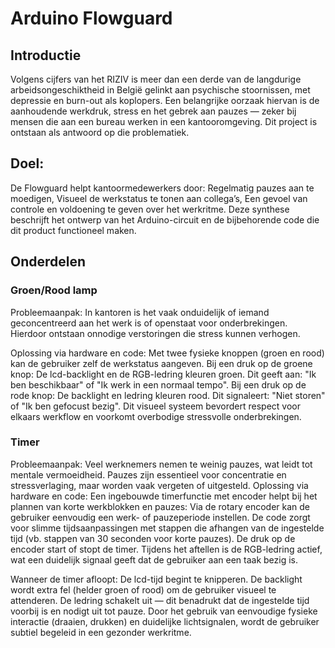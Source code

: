 # Arduino Flowguard
## Introductie
Volgens cijfers van het RIZIV is meer dan een derde van de langdurige arbeidsongeschiktheid in België gelinkt aan psychische stoornissen, met depressie en burn-out als koplopers. Een belangrijke oorzaak hiervan is de aanhoudende werkdruk, stress en het gebrek aan pauzes — zeker bij mensen die aan een bureau werken in een kantooromgeving. Dit project is ontstaan als antwoord op die problematiek.

## Doel:
De Flowguard helpt kantoormedewerkers door:
Regelmatig pauzes aan te moedigen,
Visueel de werkstatus te tonen aan collega’s,
Een gevoel van controle en voldoening te geven over het werkritme.
Deze synthese beschrijft het ontwerp van het Arduino-circuit en de bijbehorende code die dit product functioneel maken.

## Onderdelen
### Groen/Rood lamp
Probleemaanpak:
In kantoren is het vaak onduidelijk of iemand geconcentreerd aan het werk is of openstaat voor onderbrekingen. Hierdoor ontstaan onnodige verstoringen die stress kunnen verhogen.

Oplossing via hardware en code:
Met twee fysieke knoppen (groen en rood) kan de gebruiker zelf de werkstatus aangeven.
Bij een druk op de groene knop:
De lcd-backlight en de RGB-ledring kleuren groen.
Dit geeft aan: "Ik ben beschikbaar" of "Ik werk in een normaal tempo".
Bij een druk op de rode knop:
De backlight en ledring kleuren rood.
Dit signaleert: "Niet storen" of "Ik ben gefocust bezig".
Dit visueel systeem bevordert respect voor elkaars werkflow en voorkomt overbodige stressvolle onderbrekingen.

### Timer
Probleemaanpak:
Veel werknemers nemen te weinig pauzes, wat leidt tot mentale vermoeidheid. Pauzes zijn essentieel voor concentratie en stressverlaging, maar worden vaak vergeten of uitgesteld.
Oplossing via hardware en code:
Een ingebouwde timerfunctie met encoder helpt bij het plannen van korte werkblokken en pauzes:
Via de rotary encoder kan de gebruiker eenvoudig een werk- of pauzeperiode instellen. De code zorgt voor slimme tijdsaanpassingen met stappen die afhangen van de ingestelde tijd (vb. stappen van 30 seconden voor korte pauzes).
De druk op de encoder start of stopt de timer.
Tijdens het aftellen is de RGB-ledring actief, wat een duidelijk signaal geeft dat de gebruiker aan een taak bezig is.

Wanneer de timer afloopt:
De lcd-tijd begint te knipperen.
De backlight wordt extra fel (helder groen of rood) om de gebruiker visueel te attenderen.
De ledring schakelt uit — dit benadrukt dat de ingestelde tijd voorbij is en nodigt uit tot pauze.
Door het gebruik van eenvoudige fysieke interactie (draaien, drukken) en duidelijke lichtsignalen, wordt de gebruiker subtiel begeleid in een gezonder werkritme.
